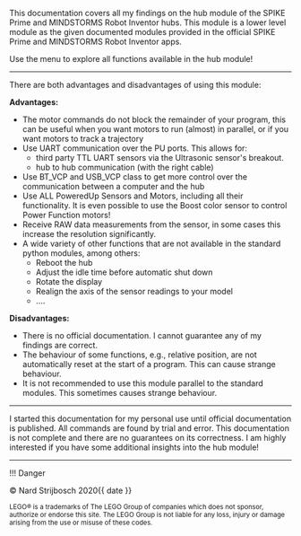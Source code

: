 This documentation covers all my findings on the hub module of the SPIKE Prime and MINDSTORMS Robot Inventor hubs. This module is a lower level module as the given documented modules provided in the official SPIKE Prime and MINDSTORMS Robot Inventor apps.

Use the menu to explore all functions available in the hub module!

---

There are both advantages and disadvantages of using this module:

__Advantages:__

<ul class='index_list'>
   <li>The motor commands do not block the remainder of your program, this can be useful when you want motors to run (almost) in parallel, or if you want motors to track a trajectory
   </li>
   <li> Use UART communication over the PU ports. This allows for:
      <ul  class="index_list">
         <li>
         third party TTL UART sensors via the Ultrasonic sensor's breakout.  
         </li>
         <li>
          hub to hub communication  (with the right cable)
         </li>
      </ul>
   </li>
   <li>
      Use BT_VCP and USB_VCP class to get more control over the communication between a computer and the hub  
   </li>
   <li>
      Use ALL PoweredUp Sensors and Motors, including all their functionality. It is even possible to use the Boost color sensor to control Power Function motors!
   </li>
   <li>
      Receive RAW data measurements from the sensor, in some cases this increase the resolution significantly. 
   </li>
   <li>
      A wide variety of other functions that are not available in the standard python modules, among others: 
      <ul class="index_list">
         <li>
          Reboot the hub  
         </li>
         <li>
            Adjust the idle time before automatic shut down  
         </li>
         <li>
            Rotate the display 
         </li>
         <li>
            Realign the axis of the sensor readings to your model 
         </li>
         <li>
            ....
         </li>
      </ul>
   </li>
</ul>

__Disadvantages:__

<ul class="index_list">
   <li>
      There is no official documentation. I cannot guarantee any of my findings are correct. 
   </li>
   <li>
      The behaviour of some functions, e.g., relative position, are not automatically reset at the start of a program. This can cause strange behaviour.
   </li>
   <li>
      It is not recommended to use this module parallel to the standard modules. This sometimes causes strange behaviour.
   </li>
</ul>

---

I started this documentation for my personal use until official documentation is published. All commands are found by trial and error. This documentation is not complete and there are no guarantees on its correctness. I am highly interested if you have some additional insights into the hub module!

--- 

!!! Danger

© Nard Strijbosch 2020{{ date }}

<sub>LEGO® is a trademarks of The LEGO Group of companies which does not sponsor, authorize or endorse this site.  The LEGO Group is not liable for any loss, injury or damage arising from the use or misuse of these codes.</sub>

